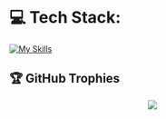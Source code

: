 # 💻 Tech Stack:

[![My Skills](https://skillicons.dev/icons?i=javascript,typescript,python,linux,mongo,postgres,express,django,bash,git,;&perline=12)](https://skillicons.dev)

## 🏆 GitHub Trophies

<p align="center">
  <img src="https://github-profile-trophy.vercel.app/?username=habert-kungu&theme=tokyonight&no-frame=true&no-bg=true&margin-w=4" />
</p>
